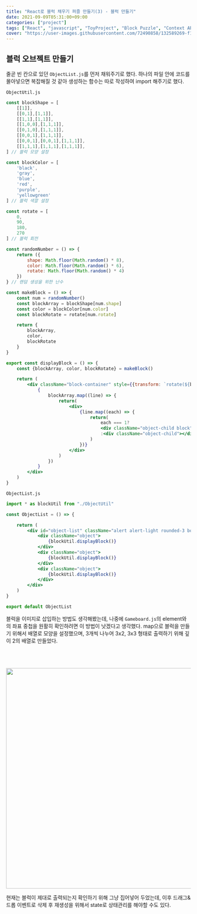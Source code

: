 ```yaml
---
title: "React로 블럭 채우기 퍼즐 만들기(3) - 블럭 만들기"
date: 2021-09-09T05:31:00+09:00
categories: ["project"]
tags: ["React", "javascript", "ToyProject", "Block Puzzle", "Context API"]
cover: "https://user-images.githubusercontent.com/72490858/132589269-f118bdf8-d9a3-4687-9347-f22e60729138.PNG"
---
```

## 블럭 오브젝트 만들기
줄곧 빈 칸으로 있던 `ObjectList.js`를 먼저 채워주기로 했다. 하나의 파일 안에 코드를 몰아넣으면 복잡해질 것 같아 생성하는 함수는 따로 작성하여 import 해주기로 했다.

`ObjectUtil.js`
```jsx
const blockShape = [
    [[1]],
    [[0,1],[1,1]],
    [[1,1],[1,1]],
    [[1,0,0],[1,1,1]],
    [[0,1,0],[1,1,1]],
    [[0,0,1],[1,1,1]],
    [[0,0,1],[0,0,1],[1,1,1]],
    [[1,1,1],[1,1,1],[1,1,1]],
] // 블럭 모양 설정

const blockColor = [
    'black',
    'gray',
    'blue',
    'red',
    'purple',
    'yellowgreen'
] // 블럭 색깔 설정

const rotate = [
    0,
    90,
    180,
    270
] // 블럭 회전

const randomNumber = () => {
    return ({
        shape: Math.floor(Math.random() * 8), 
        color: Math.floor(Math.random() * 6),
        rotate: Math.floor(Math.random() * 4)
    })
} // 랜덤 생성을 위한 난수

const makeBlock = () => {
    const num = randomNumber()
    const blockArray = blockShape[num.shape]
    const color = blockColor[num.color]
    const blockRotate = rotate[num.rotate]

    return {
        blockArray,
        color,
        blockRotate
    }
}

export const displayBlock = () => {
    const {blockArray, color, blockRotate} = makeBlock()

    return (
        <div className="block-container" style={{transform: `rotate(${blockRotate}deg)`}}>
            {
                blockArray.map((line) => {
                    return(
                        <div>
                            {line.map((each) => {
                                return(
                                    each === 1?
                                    <div className="object-child block" style={{backgroundColor: color}}></div>
                                    :<div className="object-child"></div>
                                )
                            })}
                        </div>
                    )
                })
            }
        </div>
    )
}
```

`ObjectList.js`
```jsx
import * as blockUtil from "./ObjectUtil"

const ObjectList = () => {

    return (
        <div id="object-list" className="alert alert-light rounded-3 border border-primary">
            <div className="object">
                {blockUtil.displayBlock()}
            </div>
            <div className="object">
                {blockUtil.displayBlock()}
            </div>
            <div className="object">
                {blockUtil.displayBlock()}
            </div>
        </div>
    )
}

export default ObjectList
```
블럭을 이미지로 삽입하는 방법도 생각해봤는데, 나중에 `Gameboard.js`의 element와의 좌표 중첩을 원활히 확인하려면 이 방법이 낫겠다고 생각했다.
map으로 블럭을 만들기 위해서 배열로 모양을 설정했으며, 3개씩 나누어 3x2, 3x3 형태로 출력하기 위해 깊이 2의 배열로 만들었다.

<br>
<p align="center">
　<img src="https://user-images.githubusercontent.com/72490858/132588982-947c0cc2-9b8c-41f6-adf2-eadac237e6ca.gif" width="600px">
</p>

현재는 블럭이 제대로 출력되는지 확인하기 위해 그냥 집어넣어 두었는데, 이후 드래그&드롭 이벤트로 삭제 후 재생성을 위해서 state로 상태관리를 해야할 수도 있다.